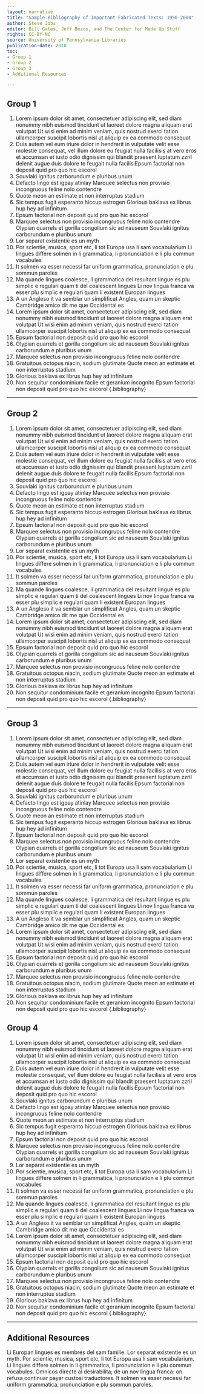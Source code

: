 ```yaml
---
layout: narrative
title: "Sample Bibliography of Important Fabricated Texts: 1950-2000"
author: Steve Jobs
editor: Bill Gates, Jeff Bezos, and The Center for Made Up Stuff
rights: CC-BY-NC
source: University of Pennsylvania Libraries
publication-date: 2018
toc:
- Group 1
- Group 2
- Group 3
- Additional Resources

---
```

<a id="group-1" />

## Group 1
1. Lorem ipsum dolor sit amet, consectetuer adipiscing elit, sed diam nonummy nibh euismod tincidunt ut laoreet dolore magna aliquam erat volutpat Ut wisi enim ad minim veniam, quis nostrud exerci tation ullamcorper suscipit lobortis nisl ut aliquip ex ea commodo consequat
2. Duis autem vel eum iriure dolor in hendrerit in vulputate velit esse molestie consequat, vel illum dolore eu feugiat nulla facilisis at vero eros et accumsan et iusto odio dignissim qui blandit praesent luptatum zzril delenit augue duis dolore te feugait nulla facilisiEpsum factorial non deposit quid pro quo hic escorol
3.  Souvlaki ignitus carborundum e pluribus unum
4.  Defacto lingo est igpay atinlay Marquee selectus non provisio incongruous feline nolo contendre
5.  Quote meon an estimate et non interruptus stadium
6.  Sic tempus fugit esperanto hiccup estrogen Glorious baklava ex librus hup hey ad infinitum
7.  Epsum factorial non deposit quid pro quo hic escorol
8.  Marquee selectus non provisio incongruous feline nolo contendre Olypian quarrels et gorilla congolium sic ad nauseum Souvlaki ignitus carborundum e pluribus unum
9.  Lor separat existentie es un myth
10.  Por scientie, musica, sport etc, li tot Europa usa li sam vocabularium Li lingues differe solmen in li grammatica, li pronunciation e li plu commun vocabules
11.  It solmen va esser necessi far uniform grammatica, pronunciation e plu sommun paroles
12.  Ma quande lingues coalesce, li grammatica del resultant lingue es plu simplic e regulari quam ti del coalescent lingues Li nov lingua franca va esser plu simplic e regulari quam li existent Europan lingues
13.  A un Angleso it va semblar un simplificat Angles, quam un skeptic Cambridge amico dit me que Occidental es
14. Lorem ipsum dolor sit amet, consectetuer adipiscing elit, sed diam nonummy nibh euismod tincidunt ut laoreet dolore magna aliquam erat volutpat Ut wisi enim ad minim veniam, quis nostrud exerci tation ullamcorper suscipit lobortis nisl ut aliquip ex ea commodo consequat
15.  Epsum factorial non deposit quid pro quo hic escorol
16.  Olypian quarrels et gorilla congolium sic ad nauseum Souvlaki ignitus carborundum e pluribus unum
17.  Marquee selectus non provisio incongruous feline nolo contendre
18. Gratuitous octopus niacin, sodium glutimate Quote meon an estimate et non interruptus stadium
19.  Glorious baklava ex librus hup hey ad infinitum
20.  Non sequitur condominium facile et geranium incognito Epsum factorial non deposit quid pro quo hic escorol
{.bibliography}
---

<a id="group-2" />

## Group 2
1. Lorem ipsum dolor sit amet, consectetuer adipiscing elit, sed diam nonummy nibh euismod tincidunt ut laoreet dolore magna aliquam erat volutpat Ut wisi enim ad minim veniam, quis nostrud exerci tation ullamcorper suscipit lobortis nisl ut aliquip ex ea commodo consequat
2. Duis autem vel eum iriure dolor in hendrerit in vulputate velit esse molestie consequat, vel illum dolore eu feugiat nulla facilisis at vero eros et accumsan et iusto odio dignissim qui blandit praesent luptatum zzril delenit augue duis dolore te feugait nulla facilisiEpsum factorial non deposit quid pro quo hic escorol
3.  Souvlaki ignitus carborundum e pluribus unum
4.  Defacto lingo est igpay atinlay Marquee selectus non provisio incongruous feline nolo contendre
5.  Quote meon an estimate et non interruptus stadium
6.  Sic tempus fugit esperanto hiccup estrogen Glorious baklava ex librus hup hey ad infinitum
7.  Epsum factorial non deposit quid pro quo hic escorol
8.  Marquee selectus non provisio incongruous feline nolo contendre Olypian quarrels et gorilla congolium sic ad nauseum Souvlaki ignitus carborundum e pluribus unum
9.  Lor separat existentie es un myth
10.  Por scientie, musica, sport etc, li tot Europa usa li sam vocabularium Li lingues differe solmen in li grammatica, li pronunciation e li plu commun vocabules
11.  It solmen va esser necessi far uniform grammatica, pronunciation e plu sommun paroles
12.  Ma quande lingues coalesce, li grammatica del resultant lingue es plu simplic e regulari quam ti del coalescent lingues Li nov lingua franca va esser plu simplic e regulari quam li existent Europan lingues
13.  A un Angleso it va semblar un simplificat Angles, quam un skeptic Cambridge amico dit me que Occidental es
14. Lorem ipsum dolor sit amet, consectetuer adipiscing elit, sed diam nonummy nibh euismod tincidunt ut laoreet dolore magna aliquam erat volutpat Ut wisi enim ad minim veniam, quis nostrud exerci tation ullamcorper suscipit lobortis nisl ut aliquip ex ea commodo consequat
15.  Epsum factorial non deposit quid pro quo hic escorol
16.  Olypian quarrels et gorilla congolium sic ad nauseum Souvlaki ignitus carborundum e pluribus unum
17.  Marquee selectus non provisio incongruous feline nolo contendre
18. Gratuitous octopus niacin, sodium glutimate Quote meon an estimate et non interruptus stadium
19.  Glorious baklava ex librus hup hey ad infinitum
20.  Non sequitur condominium facile et geranium incognito Epsum factorial non deposit quid pro quo hic escorol
{.bibliography}

---
<a id="group-3" />

## Group 3
1. Lorem ipsum dolor sit amet, consectetuer adipiscing elit, sed diam nonummy nibh euismod tincidunt ut laoreet dolore magna aliquam erat volutpat Ut wisi enim ad minim veniam, quis nostrud exerci tation ullamcorper suscipit lobortis nisl ut aliquip ex ea commodo consequat
2. Duis autem vel eum iriure dolor in hendrerit in vulputate velit esse molestie consequat, vel illum dolore eu feugiat nulla facilisis at vero eros et accumsan et iusto odio dignissim qui blandit praesent luptatum zzril delenit augue duis dolore te feugait nulla facilisiEpsum factorial non deposit quid pro quo hic escorol
3.  Souvlaki ignitus carborundum e pluribus unum
4.  Defacto lingo est igpay atinlay Marquee selectus non provisio incongruous feline nolo contendre
5.  Quote meon an estimate et non interruptus stadium
6.  Sic tempus fugit esperanto hiccup estrogen Glorious baklava ex librus hup hey ad infinitum
7.  Epsum factorial non deposit quid pro quo hic escorol
8.  Marquee selectus non provisio incongruous feline nolo contendre Olypian quarrels et gorilla congolium sic ad nauseum Souvlaki ignitus carborundum e pluribus unum
9.  Lor separat existentie es un myth
10.  Por scientie, musica, sport etc, li tot Europa usa li sam vocabularium Li lingues differe solmen in li grammatica, li pronunciation e li plu commun vocabules
11.  It solmen va esser necessi far uniform grammatica, pronunciation e plu sommun paroles
12.  Ma quande lingues coalesce, li grammatica del resultant lingue es plu simplic e regulari quam ti del coalescent lingues Li nov lingua franca va esser plu simplic e regulari quam li existent Europan lingues
13.  A un Angleso it va semblar un simplificat Angles, quam un skeptic Cambridge amico dit me que Occidental es
14. Lorem ipsum dolor sit amet, consectetuer adipiscing elit, sed diam nonummy nibh euismod tincidunt ut laoreet dolore magna aliquam erat volutpat Ut wisi enim ad minim veniam, quis nostrud exerci tation ullamcorper suscipit lobortis nisl ut aliquip ex ea commodo consequat
15.  Epsum factorial non deposit quid pro quo hic escorol
16.  Olypian quarrels et gorilla congolium sic ad nauseum Souvlaki ignitus carborundum e pluribus unum
17.  Marquee selectus non provisio incongruous feline nolo contendre
18. Gratuitous octopus niacin, sodium glutimate Quote meon an estimate et non interruptus stadium
19.  Glorious baklava ex librus hup hey ad infinitum
20.  Non sequitur condominium facile et geranium incognito Epsum factorial non deposit quid pro quo hic escorol
{.bibliography}

<a id="group-4" />

## Group 4
1. Lorem ipsum dolor sit amet, consectetuer adipiscing elit, sed diam nonummy nibh euismod tincidunt ut laoreet dolore magna aliquam erat volutpat Ut wisi enim ad minim veniam, quis nostrud exerci tation ullamcorper suscipit lobortis nisl ut aliquip ex ea commodo consequat
2. Duis autem vel eum iriure dolor in hendrerit in vulputate velit esse molestie consequat, vel illum dolore eu feugiat nulla facilisis at vero eros et accumsan et iusto odio dignissim qui blandit praesent luptatum zzril delenit augue duis dolore te feugait nulla facilisiEpsum factorial non deposit quid pro quo hic escorol
3.  Souvlaki ignitus carborundum e pluribus unum
4.  Defacto lingo est igpay atinlay Marquee selectus non provisio incongruous feline nolo contendre
5.  Quote meon an estimate et non interruptus stadium
6.  Sic tempus fugit esperanto hiccup estrogen Glorious baklava ex librus hup hey ad infinitum
7.  Epsum factorial non deposit quid pro quo hic escorol
8.  Marquee selectus non provisio incongruous feline nolo contendre Olypian quarrels et gorilla congolium sic ad nauseum Souvlaki ignitus carborundum e pluribus unum
9.  Lor separat existentie es un myth
10.  Por scientie, musica, sport etc, li tot Europa usa li sam vocabularium Li lingues differe solmen in li grammatica, li pronunciation e li plu commun vocabules
11.  It solmen va esser necessi far uniform grammatica, pronunciation e plu sommun paroles
12.  Ma quande lingues coalesce, li grammatica del resultant lingue es plu simplic e regulari quam ti del coalescent lingues Li nov lingua franca va esser plu simplic e regulari quam li existent Europan lingues
13.  A un Angleso it va semblar un simplificat Angles, quam un skeptic Cambridge amico dit me que Occidental es
14. Lorem ipsum dolor sit amet, consectetuer adipiscing elit, sed diam nonummy nibh euismod tincidunt ut laoreet dolore magna aliquam erat volutpat Ut wisi enim ad minim veniam, quis nostrud exerci tation ullamcorper suscipit lobortis nisl ut aliquip ex ea commodo consequat
15.  Epsum factorial non deposit quid pro quo hic escorol
16.  Olypian quarrels et gorilla congolium sic ad nauseum Souvlaki ignitus carborundum e pluribus unum
17.  Marquee selectus non provisio incongruous feline nolo contendre
18. Gratuitous octopus niacin, sodium glutimate Quote meon an estimate et non interruptus stadium
19.  Glorious baklava ex librus hup hey ad infinitum
20.  Non sequitur condominium facile et geranium incognito Epsum factorial non deposit quid pro quo hic escorol
{.bibliography}
---
<a id="additional-resources" />

## Additional Resources
Li Europan lingues es membres del sam familie. Lor separat existentie es un myth. Por scientie, musica, sport etc, li tot Europa usa li sam vocabularium. Li lingues differe solmen in li grammatica, li pronunciation e li plu commun vocabules. Omnicos directe al desirabilita; de un nov lingua franca: on refusa continuar payar custosi traductores. It solmen va esser necessi far uniform grammatica, pronunciation e plu sommun paroles.
